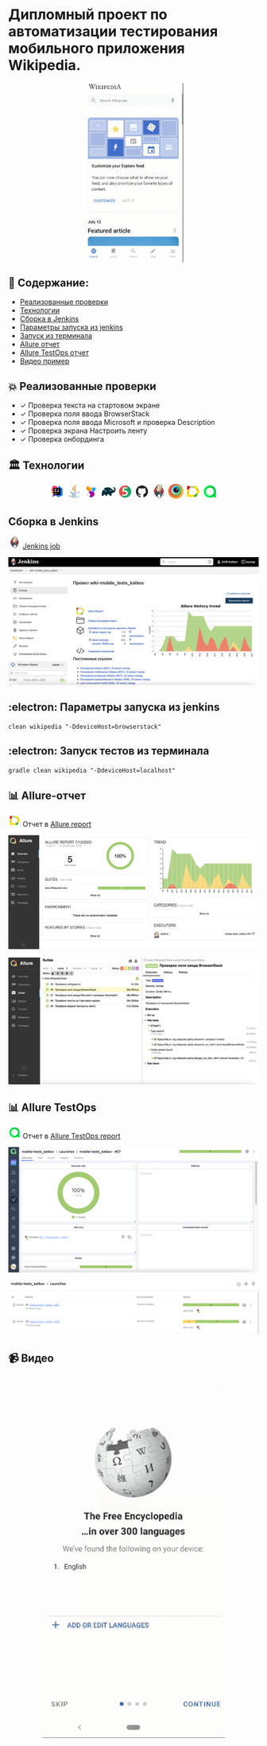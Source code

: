 # Дипломный проект по автоматизации тестирования мобильного приложения Wikipedia. 

<img title="Main Gage" src="images/screen/wiki-1.png" style="width:200px;display:block; margin-left: auto; margin-right: auto">

## :memo: Содержание:

- [Реализованные проверки](#boom-Реализованные-проверки)
- [Технологии](#classical_building-Технологии)
- [Сборка в Jenkins](#man_cook-Jenkins-job)
- [Параметры запуска из jenkins](#electron-Параметры-запуска-из-jenkins)
- [Запуск из терминала](#electron-Запуск-тестов-из-терминала)
- [Allure отчет](#bar_chart-Allure-отчет)
- [Allure TestOps отчет](#bar_chart-Allure-TestOps)
- [Видео пример](#video_camera-Видео)

## :boom: Реализованные проверки

- ✓ Проверка текста на стартовом экране
- ✓ Проверка поля ввода BrowserStack
- ✓ Проверка поля ввода Microsoft и проверка Description
- ✓ Проверка экрана Настроить ленту
- ✓ Проверка онбординга


## :classical_building: Технологии

<p align="center">
<img width="6%" title="Idea" src="images/logo/Idea.svg">
<img width="6%" title="Java" src="images/logo/Java.svg">
<img width="6%" title="Selenide" src="images/logo/Selenide.svg">
<img width="6%" title="Gradle" src="images/logo/Gradle.svg">
<img width="6%" title="JUnit5" src="images/logo/Junit5.svg">
<img width="6%" title="GitHub" src="images/logo/GitHub.svg">
<img width="6%" title="Jenkins" src="images/logo/Jenkins.svg">
<img width="6%" title="Browserstack" src="images/logo/browserstack-icon.svg">
<img width="6%" title="Allure Report" src="images/logo/Allure.svg">
<img width="6%" title="Allure Report" src="images/logo/AllureTestOps.png">
</p>

## Сборка в Jenkins
<img src="images/logo/Jenkins.svg" width="25" height="25"  alt="Jenkins"/></a>  <a target="_blank" href="https://jenkins.autotests.cloud/job/wiki-mobile_tests_katkov/">Jenkins job</a>
<p align="center">
<a href="https://jenkins.autotests.cloud/job/wiki-mobile_tests_katkov/"><img src="images/screen/jenkins-1.png" alt="Jenkins"/></a>
</p>

## :electron: Параметры запуска из jenkins

```
clean wikipedia "-DdeviceHost=browserstack"
```

## :electron: Запуск тестов из терминала

```
gradle clean wikipedia "-DdeviceHost=localhost"
```

## :bar_chart: Allure-отчет
<img src="images/logo/Allure.svg" width="25" height="25"  alt="Allure"/></a> Отчет в <a target="_blank" href="https://jenkins.autotests.cloud/job/wiki-mobile_tests_katkov/27/allure/">Allure report</a>
<p align="center">
<a href="https://jenkins.autotests.cloud/job/wiki-mobile_tests_katkov/27/allure/"><img src="images/screen/allure-1.png" alt="Jenkins"/></a>
</p>
<p align="center">
<a href="https://jenkins.autotests.cloud/job/wiki-mobile_tests_katkov/27/allure/"><img src="images/screen/allure-2.png" alt="Jenkins"/></a>
</p>


## :bar_chart: Allure TestOps
<img src="images/logo/AllureTestOps.png" width="25" height="25"  alt="Allure"/></a> Отчет в <a target="_blank" href="https://allure.autotests.cloud/project/1452/dashboards">Allure TestOps report</a>
<p align="center">
<a href="https://allure.autotests.cloud/project/1452/dashboards"><img src="images/screen/testops-1.png" alt="Jenkins"/></a>
</p>
<p align="center">
<a href="https://allure.autotests.cloud/project/1452/launches"><img src="images/screen/testops-2.png" alt="Jenkins"/></a>
</p>

## :video_camera: Видео
<p align="center">
<img src="/images/screen/video.gif" alt="video"/></a>
</p>
